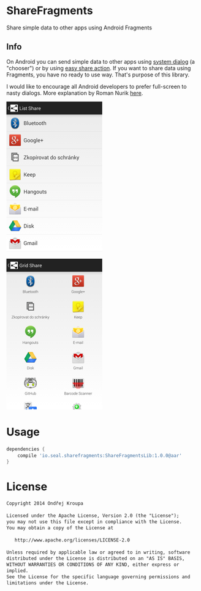 ShareFragments
==============

Share simple data to other apps using Android Fragments

Info
----

On Android you can send simple data to other apps using [system dialog][1] (a "chooser") or by using [easy share action][2].
If you want to share data using Fragments, you have no ready to use way. That's purpose of this library.

I would like to encourage all Android developers to prefer full-screen to nasty dialogs. More explanation by Roman Nurik [here][3].

![List Share](images/device-2014-02-02-224427_sanitized_250x.png)

![Grid Share](images/device-2014-02-02-224441_sanitized_250x.png)

Usage
=====
``` groovy
dependencies {
    compile 'io.seal.sharefragments:ShareFragmentsLib:1.0.0@aar'
}
```

License
=======

    Copyright 2014 Ondřej Kroupa

    Licensed under the Apache License, Version 2.0 (the "License");
    you may not use this file except in compliance with the License.
    You may obtain a copy of the License at

       http://www.apache.org/licenses/LICENSE-2.0

    Unless required by applicable law or agreed to in writing, software
    distributed under the License is distributed on an "AS IS" BASIS,
    WITHOUT WARRANTIES OR CONDITIONS OF ANY KIND, either express or implied.
    See the License for the specific language governing permissions and
    limitations under the License.


[1]: http://developer.android.com/training/sharing/send.html
[2]: http://developer.android.com/training/sharing/shareaction.html
[3]: http://ux.stackexchange.com/a/15358/35992